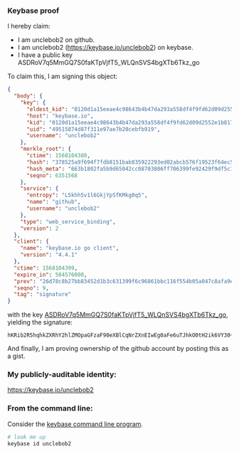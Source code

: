 ### Keybase proof

I hereby claim:

  * I am unclebob2 on github.
  * I am unclebob2 (https://keybase.io/unclebob2) on keybase.
  * I have a public key ASDRoV7q5MmGQ7S0faKTpVjfT5_WLQnSVS4bgXTb6Tkz_go

To claim this, I am signing this object:

```json
{
  "body": {
    "key": {
      "eldest_kid": "0120d1a15eeae4c98643b4b47da293a558df4f9fd62d09d2552e1b8174dbe93933fe0a",
      "host": "keybase.io",
      "kid": "0120d1a15eeae4c98643b4b47da293a558df4f9fd62d09d2552e1b8174dbe93933fe0a",
      "uid": "49515874d87f311e97ae7b20cebfb919",
      "username": "unclebob2"
    },
    "merkle_root": {
      "ctime": 1568104380,
      "hash": "378525a9f694f7fdb8151bab835922293ed02abcb576f19523f64ec5851967df8ad1347212f4109465f31b09263ed9004137bdb7b7205a225f997a39ca225234",
      "hash_meta": "663b1802fa5b9d65042cc08703806ff706399fe92429f9df5c1585fbff98b16e",
      "seqno": 6351568
    },
    "service": {
      "entropy": "L5khh5v1l6GkjYpSfKMkg0q5",
      "name": "github",
      "username": "unclebob2"
    },
    "type": "web_service_binding",
    "version": 2
  },
  "client": {
    "name": "keybase.io go client",
    "version": "4.4.1"
  },
  "ctime": 1568104399,
  "expire_in": 504576000,
  "prev": "26d78c8b27bb83452d1b3c631399f6c96861bbc116f554b05a047c8afa9e21c8",
  "seqno": 9,
  "tag": "signature"
}
```

with the key [ASDRoV7q5MmGQ7S0faKTpVjfT5_WLQnSVS4bgXTb6Tkz_go](https://keybase.io/unclebob2), yielding the signature:

```
hKRib2R5hqhkZXRhY2hlZMOpaGFzaF90eXBlCqNrZXnEIwEg0aFe6uTJhkO0tH2ik6VY30+f1i0J0lUuG4F02+k5M/4Kp3BheWxvYWTESpcCCcQgJteMiye7g0UtGzxjE5n2yWhhu8EW9VSwWgR8ivqeIcjEIJLS/MIexpNlm0jNYySaxF04SKKCM+CRWBaGEuKeBJVaAgHCo3NpZ8RAd7ZA63iT5vU/wKrVNGOPrr6Pym4H575XxI2sKOyU+KofUFx79Q+nbcwwe3vffi+hyok9T5IObqp7BnxHoFR4C6hzaWdfdHlwZSCkaGFzaIKkdHlwZQildmFsdWXEIIcPo+OUeO6sL1Onh46phQSxynRbQMiI2DdqfA1XCWc9o3RhZ80CAqd2ZXJzaW9uAQ==

```

And finally, I am proving ownership of the github account by posting this as a gist.

### My publicly-auditable identity:

https://keybase.io/unclebob2

### From the command line:

Consider the [keybase command line program](https://keybase.io/download).

```bash
# look me up
keybase id unclebob2
```
